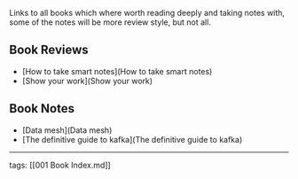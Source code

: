 Links to all books which where worth reading deeply and taking notes with, some
of the notes will be more review style, but not all.

## Book Reviews
- [How to take smart notes](How to take smart notes)
- [Show your work](Show your work)

## Book Notes
- [Data mesh](Data mesh)
- [The definitive guide to kafka](The definitive guide to kafka)

---
tags: [[001 Book Index.md]]

